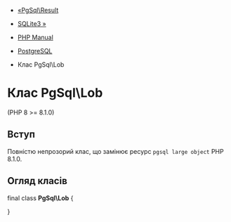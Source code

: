 - [«PgSql\Result](class.pgsql-result.md)
- [SQLite3 »](book.sqlite3.md)

- [PHP Manual](index.md)
- [PostgreSQL](book.pgsql.md)
- Клас PgSql\Lob

# Клас PgSql\Lob

(PHP 8 \>= 8.1.0)

## Вступ

Повністю непрозорий клас, що замінює ресурс `pgsql large object`
PHP 8.1.0.

## Огляд класів

final class **PgSql\Lob** {

}
